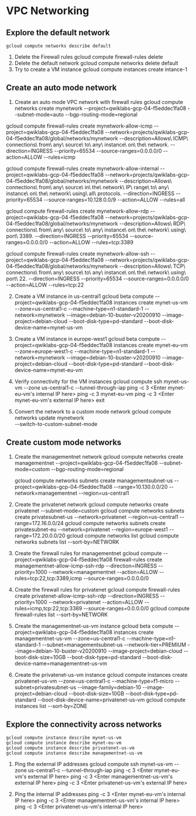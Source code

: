 # VPC Networking
## Explore the default network
	gcloud compute networks describe default
1. Delete the Firewall rules
	gcloud compute firewall-rules delete
2. Delete the default network
	gcloud compute networks delete default
3. Try to create a VM instance
	gcloud compute instances create intance-1

## Create an auto mode network
1. Create an auto mode VPC network with firewall rules
	gcloud compute networks create mynetwork --project=qwiklabs-gcp-04-f5eddec1fa08 --subnet-mode=auto --bgp-routing-mode=regional

gcloud compute firewall-rules create mynetwork-allow-icmp --project=qwiklabs-gcp-04-f5eddec1fa08 --network=projects/qwiklabs-gcp-04-f5eddec1fa08/global/networks/mynetwork --description=Allows\ ICMP\ connections\ from\ any\ source\ to\ any\ instance\ on\ the\ network. --direction=INGRESS --priority=65534 --source-ranges=0.0.0.0/0 --action=ALLOW --rules=icmp

gcloud compute firewall-rules create mynetwork-allow-internal --project=qwiklabs-gcp-04-f5eddec1fa08 --network=projects/qwiklabs-gcp-04-f5eddec1fa08/global/networks/mynetwork --description=Allows\ connections\ from\ any\ source\ in\ the\ network\ IP\ range\ to\ any\ instance\ on\ the\ network\ using\ all\ protocols. --direction=INGRESS --priority=65534 --source-ranges=10.128.0.0/9 --action=ALLOW --rules=all

gcloud compute firewall-rules create mynetwork-allow-rdp --project=qwiklabs-gcp-04-f5eddec1fa08 --network=projects/qwiklabs-gcp-04-f5eddec1fa08/global/networks/mynetwork --description=Allows\ RDP\ connections\ from\ any\ source\ to\ any\ instance\ on\ the\ network\ using\ port\ 3389. --direction=INGRESS --priority=65534 --source-ranges=0.0.0.0/0 --action=ALLOW --rules=tcp:3389

gcloud compute firewall-rules create mynetwork-allow-ssh --project=qwiklabs-gcp-04-f5eddec1fa08 --network=projects/qwiklabs-gcp-04-f5eddec1fa08/global/networks/mynetwork --description=Allows\ TCP\ connections\ from\ any\ source\ to\ any\ instance\ on\ the\ network\ using\ port\ 22. --direction=INGRESS --priority=65534 --source-ranges=0.0.0.0/0 --action=ALLOW --rules=tcp:22

2. Create a VM instance in us-central1
	gcloud beta compute --project=qwiklabs-gcp-04-f5eddec1fa08 instances create mynet-us-vm --zone=us-central1-c --machine-type=n1-standard-1 --network=mynetwork  --image=debian-10-buster-v20200910 --image-project=debian-cloud  --boot-disk-type=pd-standard --boot-disk-device-name=mynet-us-vm

3. Create a VM instance in europe-west1
	gcloud beta compute --project=qwiklabs-gcp-04-f5eddec1fa08 instances create mynet-eu-vm --zone=europe-west1-c --machine-type=n1-standard-1 --network=mynetwork  --image=debian-10-buster-v20200910 --image-project=debian-cloud  --boot-disk-type=pd-standard --boot-disk-device-name=mynet-eu-vm

4. Verify connectivity for the VM instances
	gcloud compute ssh mynet-us-vm --zone us-central1-c --tunnel-through-iap
	ping -c 3 <Enter mynet-eu-vm's internal IP here>
	ping -c 3 mynet-eu-vm
	ping -c 3 <Enter mynet-eu-vm's external IP here>
	exit


5. Convert the network to a custom mode network
	gcloud compute networks update mynetwork \
    --switch-to-custom-subnet-mode

## Create custom mode networks
1. Create the managementnet network
	gcloud compute networks create managementnet --project=qwiklabs-gcp-04-f5eddec1fa08 --subnet-mode=custom --bgp-routing-mode=regional

	gcloud compute networks subnets create managementsubnet-us --project=qwiklabs-gcp-04-f5eddec1fa08 --range=10.130.0.0/20 --network=managementnet --region=us-central1

2. Create the privatenet network
	gcloud compute networks create privatenet --subnet-mode=custom
	gcloud compute networks subnets create privatesubnet-us --network=privatenet --region=us-central1 --range=172.16.0.0/24
	gcloud compute networks subnets create privatesubnet-eu --network=privatenet --region=europe-west1 --range=172.20.0.0/20
	gcloud compute networks list
	gcloud compute networks subnets list --sort-by=NETWORK


3. Create the firewall rules for managementnet
	gcloud compute --project=qwiklabs-gcp-04-f5eddec1fa08 firewall-rules create managementnet-allow-icmp-ssh-rdp --direction=INGRESS --priority=1000 --network=managementnet --action=ALLOW --rules=tcp:22,tcp:3389,icmp --source-ranges=0.0.0.0/0

4. Create the firewall rules for privatenet
	gcloud compute firewall-rules create privatenet-allow-icmp-ssh-rdp --direction=INGRESS --priority=1000 --network=privatenet --action=ALLOW --rules=icmp,tcp:22,tcp:3389 --source-ranges=0.0.0.0/0
	gcloud compute firewall-rules list --sort-by=NETWORK

5. Create the managementnet-us-vm instance
	gcloud beta compute --project=qwiklabs-gcp-04-f5eddec1fa08 instances create managementnet-us-vm --zone=us-central1-c --machine-type=n1-standard-1 --subnet=managementsubnet-us --network-tier=PREMIUM  --image=debian-10-buster-v20200910 --image-project=debian-cloud --boot-disk-size=10GB --boot-disk-type=pd-standard --boot-disk-device-name=managementnet-us-vm 

6. Create the privatenet-us-vm instance
	gcloud compute instances create privatenet-us-vm --zone=us-central1-c --machine-type=f1-micro --subnet=privatesubnet-us --image-family=debian-10 --image-project=debian-cloud --boot-disk-size=10GB --boot-disk-type=pd-standard --boot-disk-device-name=privatenet-us-vm
	gcloud compute instances list --sort-by=ZONE
	
## Explore the connectivity across networks
	gcloud compute instance describe mynet-us-vm
	gcloud compute instance describe mynet-eu-vm
	gcloud compute instance describe privatenet-us-vm
	gcloud compute instance describe managementnet-us-vm
1. Ping the external IP addresses
	gcloud compute ssh mynet-us-vm --zone us-central1-c --tunnel-through-iap
	ping -c 3 <Enter mynet-eu-vm's external IP here>
	ping -c 3 <Enter managementnet-us-vm's external IP here>
	ping -c 3 <Enter privatenet-us-vm's external IP here>

2. Ping the internal IP addresses
	ping -c 3 <Enter mynet-eu-vm's internal IP here>
	ping -c 3 <Enter managementnet-us-vm's internal IP here>
	ping -c 3 <Enter privatenet-us-vm's internal IP here>
